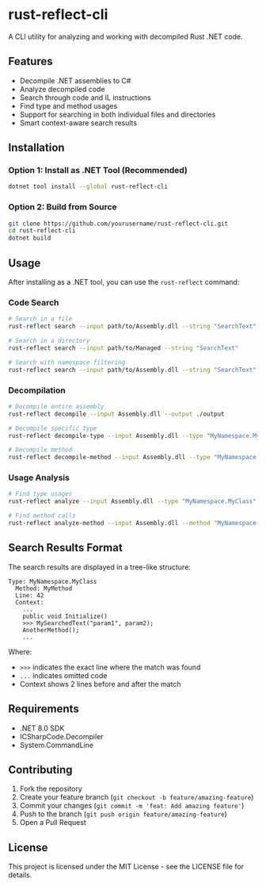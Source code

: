 # rust-reflect-cli

A CLI utility for analyzing and working with decompiled Rust .NET code.

## Features

- Decompile .NET assemblies to C#
- Analyze decompiled code
- Search through code and IL instructions
- Find type and method usages
- Support for searching in both individual files and directories
- Smart context-aware search results

## Installation

### Option 1: Install as .NET Tool (Recommended)

```bash
dotnet tool install --global rust-reflect-cli
```

### Option 2: Build from Source

```bash
git clone https://github.com/yourusername/rust-reflect-cli.git
cd rust-reflect-cli
dotnet build
```

## Usage

After installing as a .NET tool, you can use the `rust-reflect` command:

### Code Search

```bash
# Search in a file
rust-reflect search --input path/to/Assembly.dll --string "SearchText"

# Search in a directory
rust-reflect search --input path/to/Managed --string "SearchText"

# Search with namespace filtering
rust-reflect search --input path/to/Assembly.dll --string "SearchText" --namespace "MyNamespace"
```

### Decompilation

```bash
# Decompile entire assembly
rust-reflect decompile --input Assembly.dll --output ./output

# Decompile specific type
rust-reflect decompile-type --input Assembly.dll --type "MyNamespace.MyClass"

# Decompile method
rust-reflect decompile-method --input Assembly.dll --type "MyNamespace.MyClass" --method "MyMethod"
```

### Usage Analysis

```bash
# Find type usages
rust-reflect analyze --input Assembly.dll --type "MyNamespace.MyClass"

# Find method calls
rust-reflect analyze-method --input Assembly.dll --method "MyNamespace.MyClass.MyMethod"
```

## Search Results Format

The search results are displayed in a tree-like structure:

```
Type: MyNamespace.MyClass
  Method: MyMethod
  Line: 42
  Context:
    ...
    public void Initialize()
    >>> MySearchedText("param1", param2);
    AnotherMethod();
    ...
```

Where:
- `>>>` indicates the exact line where the match was found
- `...` indicates omitted code
- Context shows 2 lines before and after the match

## Requirements

- .NET 8.0 SDK
- ICSharpCode.Decompiler
- System.CommandLine

## Contributing

1. Fork the repository
2. Create your feature branch (`git checkout -b feature/amazing-feature`)
3. Commit your changes (`git commit -m 'feat: Add amazing feature'`)
4. Push to the branch (`git push origin feature/amazing-feature`)
5. Open a Pull Request

## License

This project is licensed under the MIT License - see the LICENSE file for details. 